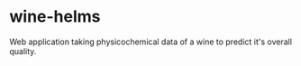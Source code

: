# wine-helms
Web application taking physicochemical data of a wine to predict it's overall quality.
